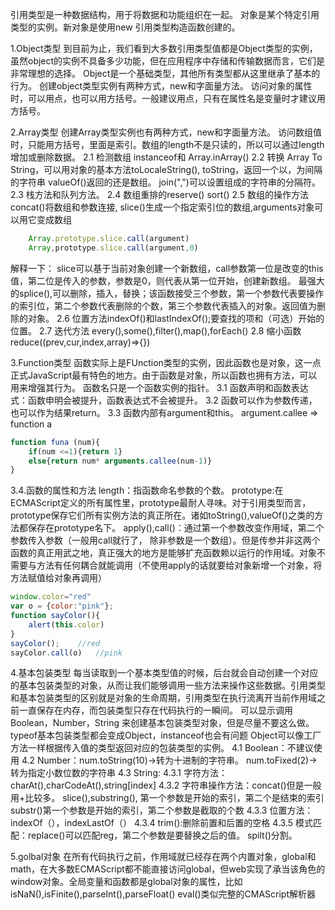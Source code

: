 引用类型是一种数据结构，用于将数据和功能组织在一起。
对象是某个特定引用类型的实例。新对象是使用new 引用类型构造函数创建的。

1.Object类型
    到目前为止，我们看到大多数引用类型值都是Object类型的实例，虽然object的实例不具备多少功能，但在应用程序中存储和传输数据而言，它们是非常理想的选择。
    Object是一个基础类型，其他所有类型都从这里继承了基本的行为。
    创建object类型实例有两种方式，new和字面量方法。
    访问对象的属性时，可以用点，也可以用方括号。一般建议用点，只有在属性名是变量时才建议用方括号。

2.Array类型
    创建Array类型实例也有两种方式，new和字面量方法。
    访问数组值时，只能用方括号，里面是索引。数组的length不是只读的，所以可以通过length增加或删除数据。
    2.1 检测数组
    instanceof和 Array.inArray()
    2.2 转换
    Array To String，可以用对象的基本方法toLocaleString(), toString，返回一个以，为间隔的字符串
    valueOf()返回的还是数组。
    join(",")可以设置组成的字符串的分隔符。
    2.3 栈方法和队列方法。
    2.4 数组重排的reserve() sort()
    2.5 数组的操作方法concat()将数组和参数连接, 
    slice()生成一个指定索引位的数组,arguments对象可以用它变成数组
```js
    Array.prototype.slice.call(argument)
    Array,prototype.slice.call(argument,0)
```
解释一下：
    slice可以基于当前对象创建一个新数组，call参数第一位是改变的this值，第二位是传入的参数，参数是0，则代表从第一位开始，创建新数组。
    最强大的splice(),可以删除，插入，替换；该函数接受三个参数，第一个参数代表要操作的索引位，第二个参数代表删除的个数，第三个参数代表插入的对象。返回值为删除的对象。
    2.6 位置方法indexOf()和lastIndexOf();要查找的项和（可选）开始的位置。
    2.7 迭代方法 every(),some(),filter(),map(),forEach()
    2.8 缩小函数 reduce((prev,cur,index,array)=>{})

3.Function类型
    函数实际上是FUnction类型的实例，因此函数也是对象，这一点正式JavaScript最有特色的地方。由于函数是对象，所以函数也拥有方法，可以用来增强其行为。
    函数名只是一个函数实例的指针。
    3.1 函数声明和函数表达式：函数申明会被提升，函数表达式不会被提升。
    3.2 函数可以作为参数传递，也可以作为结果return。
    3.3 函数内部有argument和this。
        argument.callee => function a
```js
function funa (num){
    if(num <=1){return 1}
    else{return num* arguments.callee(num-1)}
}
```
3.4.函数的属性和方法
    length：指函数命名参数的个数。
    prototype:在ECMAScript定义的所有属性里，prototype最耐人寻味。对于引用类型而言，prototype保存它们所有实例方法的真正所在。诸如toString(),valueOf()之类的方法都保存在prototype名下。
    apply(),call()：通过第一个参数改变作用域，第二个参数传入参数（一般用call就行了， 除非参数是一个数组）。但是传参并非这两个函数的真正用武之地，真正强大的地方是能够扩充函数赖以运行的作用域。对象不需要与方法有任何耦合就能调用（不使用apply的话就要给对象新增一个对象，将方法赋值给对象再调用）
```js
window.color="red"
var o = {color:"pink"};
function sayColor(){
    alert(this.color)
}
sayColor();    //red
sayColor.call(o)   //pink
```
4.基本包装类型
    每当读取到一个基本类型值的时候，后台就会自动创建一个对应的基本包装类型的对象，从而让我们能够调用一些方法来操作这些数据。引用类型和基本包装类型的区别就是对象的生命周期，引用类型在执行流离开当前作用域之前一直保存在内存，而包装类型只存在代码执行的一瞬间。
    可以显示调用Boolean，Number，String 来创建基本包装类型对象，但是尽量不要这么做。
    typeof基本包装类型都会变成Object，instanceof也会有问题
    Object可以像工厂方法一样根据传入值的类型返回对应的包装类型的实例。
    4.1 Boolean：不建议使用
    4.2 Number：num.toString(10)->转为十进制的字符串。
        num.toFixed(2)->转为指定小数位数的字符串
    4.3 String:
        4.3.1 字符方法：charAt(),charCodeAt(),string[index]
        4.3.2 字符串操作方法：concat()但是一般用+比较多。
            slice(),substring(), 第一个参数是开始的索引，第二个是结束的索引
            substr()第一个参数是开始的索引，第二个参数是截取的个数
        4.3.3 位置方法：indexOf（），indexLastOf（）
        4.3.4 trim():删除前置和后置的空格
        4.3.5 模式匹配：replace()可以匹配reg，第二个参数是要替换之后的值。
            spilt()分割。

5.golbal对象
    在所有代码执行之前，作用域就已经存在两个内置对象，global和math，在大多数ECMAScript都不能直接访问global，但web实现了承当该角色的window对象。全局变量和函数都是global对象的属性，比如isNaN(),isFinite(),parseInt(),parseFloat()
    eval()类似完整的CMAScript解析器
